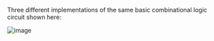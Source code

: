 Three different implementations of the same basic combinational logic circuit shown here:


![image](https://user-images.githubusercontent.com/73920832/152663734-bd50427d-8257-4b1e-a4f6-78eb866bd3ed.png)
